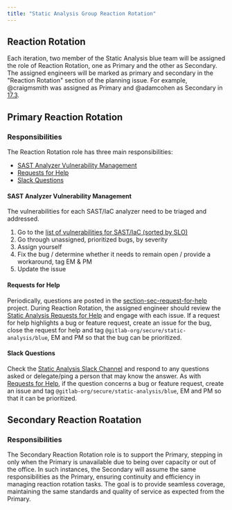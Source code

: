 ```yaml
---
title: "Static Analysis Group Reaction Rotation"
---
```


## Reaction Rotation

Each iteration, two member of the Static Analysis blue team will be assigned the role of Reaction Rotation, one as Primary and the other as Secondary. The assigned engineers will be marked as primary and secondary in the "Reaction Rotation" section of the planning issue. For example, @craigmsmith was assigned as Primary and @adamcohen as Secondary in [17.3](https://gitlab.com/gitlab-org/gitlab/-/issues/472073#reaction-rotation).

## Primary Reaction Rotation

### Responsibilities

The Reaction Rotation role has three main responsibilities:

- [SAST Analyzer Vulnerability Management](#sast-analyzer-vulnerability-management)
- [Requests for Help](#requests-for-help)
- [Slack Questions](#slack-questions)

#### SAST Analyzer Vulnerability Management

The vulnerabilities for each SAST/IaC analyzer need to be triaged and addressed.

1. Go to the [list of vulnerabilities for SAST/IaC (sorted by SLO)](https://gitlab.com/gitlab-org/gitlab/-/issues/?sort=due_date_desc&state=opened&label_name%5B%5D=group%3A%3Astatic%20analysis&label_name%5B%5D=bug%3A%3Avulnerability&not%5Blabel_name%5D%5B%5D=Vulnerability%3A%3AVendor%20Package%3A%3AFix%20Unavailable&not%5Blabel_name%5D%5B%5D=Vulnerability%3A%3AVendor%20Package%3A%3AWill%20Not%20Be%20Fixed&not%5Blabel_name%5D%5B%5D=Vulnerability%3A%3AVendor%20Base%20Container%3A%3AFix%20Unavailable&not%5Blabel_name%5D%5B%5D=Vulnerability%3A%3AVendor%20Base%20Container%3A%3AWill%20Not%20Be%20Fixed&first_page_size=20)
1. Go through unassigned, prioritized bugs, by severity
1. Assign yourself
1. Fix the bug / determine whether it needs to remain open / provide a workaround, tag EM & PM
1. Update the issue

#### Requests for Help

Periodically, questions are posted in the [section-sec-request-for-help](https://gitlab.com/gitlab-com/sec-sub-department/section-sec-request-for-help) project. During Reaction Rotation, the assigned engineer should review the [Static Analysis Requests for Help](https://gitlab.com/gitlab-com/sec-sub-department/section-sec-request-for-help/-/issues?first_page_size=20&label_name%5B%5D=Help%20group%3A%3Astatic%20analysis&sort=created_date&state=opened) and engage with each issue. If a request for help highlights a bug or feature request, create an issue for the bug, close the request for help and tag `@gitlab-org/secure/static-analysis/blue`, EM and PM so that the bug can be prioritized.

#### Slack Questions

Check the [Static Analysis Slack Channel](https://gitlab.enterprise.slack.com/archives/CLA54H7PY) and respond to any questions asked or delegate/ping a person that may know the answer. As with [Requests for Help](#requests-for-help), if the question concerns a bug or feature request, create an issue and tag `@gitlab-org/secure/static-analysis/blue`, EM and PM so that it can be prioritized.

## Secondary Reaction Roatation

### Responsibilities

The Secondary Reaction Rotation role is to support the Primary, stepping in only when the Primary is unavailable due to being over capacity or out of the office. In such instances, the Secondary will assume the same responsibilities as the Primary, ensuring continuity and efficiency in managing reaction rotation tasks. The goal is to provide seamless coverage, maintaining the same standards and quality of service as expected from the Primary.
